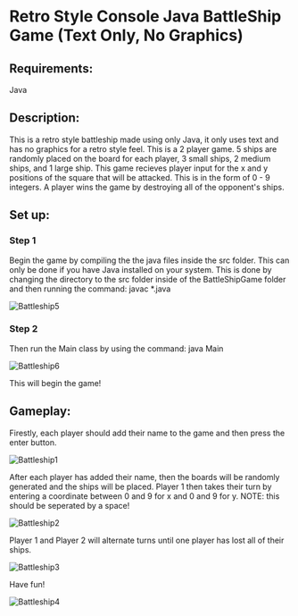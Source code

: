 # Retro Style Console Java BattleShip Game (Text Only, No Graphics)
## Requirements:
Java
## Description:
This is a retro style battleship made using only Java, it only uses text and has no graphics for a retro style feel. This is a 2 player game. 5 ships are randomly placed on the board for each player, 3 small ships, 2 medium ships, and 1 large ship. This game recieves player input for the x and y positions of the square that will be attacked. This is in the form of 0 - 9 integers. A player wins the game by destroying all of the opponent's ships.
## Set up:
### Step 1
Begin the game by compiling the the java files inside the src folder. This can only be done if you have Java installed on your system.
This is done by changing the directory to the src folder inside of the BattleShipGame folder and then running the command: javac *.java

![Battleship5](https://github.com/CameronWatson5/BattleShipGame/assets/145788750/8f3b495a-e2b1-4f3c-b72c-5f100360af63)

### Step 2
Then run the Main class by using the command: java Main

![Battleship6](https://github.com/CameronWatson5/BattleShipGame/assets/145788750/da52037b-3404-4f01-9f3b-c6990c991b48)

This will begin the game!
## Gameplay:
Firestly, each player should add their name to the game and then press the enter button.

![Battleship1](https://github.com/CameronWatson5/BattleShipGame/assets/145788750/80c9b6b4-28dc-48dd-82ab-5c18d897fc59)

After each player has added their name, then the boards will be randomly generated and the ships will be placed.
Player 1 then takes their turn by entering a coordinate between 0 and 9 for x and 0 and 9 for y. NOTE: this should be seperated by a space!

![Battleship2](https://github.com/CameronWatson5/BattleShipGame/assets/145788750/9f44323a-3439-49b9-9fb6-f23208dea7ad)

Player 1 and Player 2 will alternate turns until one player has lost all of their ships.

![Battleship3](https://github.com/CameronWatson5/BattleShipGame/assets/145788750/9f3afaeb-5b0a-4379-97f2-68a63c1845ba)

Have fun!

![Battleship4](https://github.com/CameronWatson5/BattleShipGame/assets/145788750/c16ce743-e27a-4f7e-8c19-8fe4b65df4bc)

